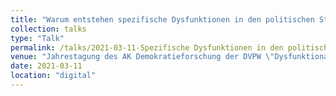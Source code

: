 ```yaml
---
title: "Warum entstehen spezifische Dysfunktionen in den politischen Strukturen von Demokratien?"
collection: talks
type: "Talk"
permalink: /talks/2021-03-11-Spezifische Dysfunktionen in den politischen Strukturen
venue: "Jahrestagung des AK Demokratieforschung der DVPW \"Dysfunktionale Demokratie(n): Merkmale, Ursachen und Folgen\""
date: 2021-03-11
location: "digital"
---
```

